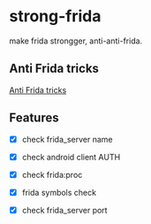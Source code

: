 # strong-frida

make frida strongger, anti-anti-frida.

## Anti Frida tricks

[Anti Frida tricks](docs/README.md)

## Features

- [x] check frida_server name

- [x] check android client AUTH

- [x] check frida:proc

- [x] frida symbols check

- [x] check frida_server port
